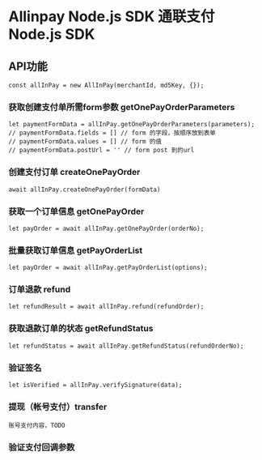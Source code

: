 # Allinpay Node.js SDK 通联支付 Node.js SDK

## API功能

```
const allInPay = new AllInPay(merchantId, md5Key, {});
```

### 获取创建支付单所需form参数 getOnePayOrderParameters
```
let paymentFormData = allInPay.getOnePayOrderParameters(parameters);
// paymentFormData.fields = [] // form 的字段，按顺序放到表单
// paymentFormData.values = [] // form 的值
// paymentFormData.postUrl = '' // form post 到的url
```
### 创建支付订单 createOnePayOrder
```
await allInPay.createOnePayOrder(formData)
```


### 获取一个订单信息 getOnePayOrder

```
let payOrder = await allInPay.getOnePayOrder(orderNo);
```

### 批量获取订单信息 getPayOrderList

```
let payOrder = await allInPay.getPayOrderList(options);

```

### 订单退款 refund

```
let refundResult = await allInPay.refund(refundOrder);
```

### 获取退款订单的状态 getRefundStatus

```
let refundStatus = await allInPay.getRefundStatus(refundOrderNo);
```

### 验证签名

```
let isVerified = allInPay.verifySignature(data);
```


### 提现（帐号支付）transfer

```
账号支付内容，TODO
```

### 验证支付回调参数

